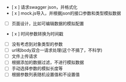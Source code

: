 - [ x ] 请求swagger json，并格式化
- [ x ] mock.js导入，并根据json的接口参数和类型模拟数据
- [ ] 页面设计，比如可编辑数据的模拟配置
- [ x ] 时间参数转换为时间戳
- [ ] 没有考虑到对象类型的参数
- [ ] url和body双合一请求处理(这个不搞了，不科学)
- [ ] 文件上传请求
- [ ] 根据添加的数据过滤，不进行模拟数据
- [ ] 手动选择参数的模拟长度等
- [ ] 根据参数列表随机设置值和不设置值